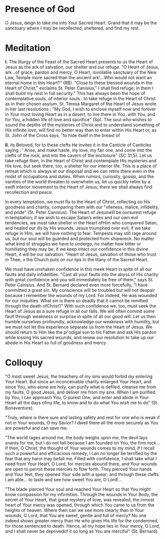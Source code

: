 # Presence of God

O Jesus, deign to take me into Your Sacred Heart. Grand that it may be the sanctuary where I may be recollected, sheltered, and find my rest.

# Meditation

**I.** The liturgy of the Feast of the Sacred Heart presents to us the Heart of Jesus as the ark of salvation, our shelter and our refuge. "O Heart of Jesus, ark...of grace, pardon and mercy, O Heart, inviolable sanctuary of the New Law, Temple more sacred than the ancient ark!...Who would not want an eternal home in this Heart?" (RB). "Close to these blessed wounds in the Heart of Christ," exclaims St. Peter Canisius," I shall find refuge; in them I shall build my nest in full security." This has always been the hope of contemplative souls, of interior souls : to take refuge in the Heart of Christ as in their chosen asylum. St. Teresa Margaret of the Heart of Jesus wrote in her last resolutions : "My God, I wish to enclose myself now and forever in Your most loving Heart as in a desert, to live there in You, with You, and for You, a hidden life of love and sacrifice" (Sp). The soul who wishes to sound the depths of the mysteries of Christ and to understand something of His infinite love, will find no better way than to enter within His Heart or, as St. John of the Cross says, "to hide itself in the breast of

**II.** its Beloved, for to these clefts He invites it in the Canticle of Canticles saying : ‘ Arise, and make haste, my love, my fair one, and come into the clefts of the rock, and into the cavern of the enclosure" (SC 31,5). Let us take refuge then, in the Heart of Christ and contemplate His mysteries and His love, but seek there, too, a shelter for our interior life. This is a place of retreat which is always at our disposal and we can retire there even in the midst of occupations and duties. When rumors, curiosity, gossip, and the vanities of the world threaten to overwhelm us, let us quickly retire by a swift interior movement to the Heart of Jesus; there we shall always find recollection and peace.

In every temptation, we must fly to the Heart of Christ, reflecting on His goodness and charity, comparing them with our "vileness, malice, infidelity, and pride" (St. Peter Canisius). The Heart of Jesuswill be oursurest refuge in temptation; if we wish to escape Satan’s wiles and our own evil tendencies, we must take shelter in the Heart ofHim who conquered Satan, and healed our ills by His wounds. Jesus triumphed over evil; if we take refuge in Him, we will have nothing to fear. Tempests may still rage around us, but our soul will be guarded and protected from shipwreck. No matter what kind of struggles we have to undergo, no matter how bitter or humiliating they may be, if we keep intact our confidence in this divine Heart, it will be our salvation. "Heart of Jesus, salvation of those who trust in Thee, v the Church puts on our lips in the litany of the Sacred Heart.

We must have unshaken confidence in this meek Heart in spite of all our faults and daily infidelities. "Cast all your faults into the abyss of His charity with great confidence and you will immediately be free of them," says St. Peter Canisius. And St. Bernard declared even more forcefully, "I have committed a great sin. My conscience will be troubled but will not despair because I remember the wounds of my Lord. For indeed, He was wounded for our iniquities. What sin is there so deadly that it cannot be remitted through the death ofChrist?" With such confidence we, too, must seek the Heart of Jesus as a sure refuge in all our falls. We will often commit some fault through weakness or surprise in spite of all our good will. Let us then humble ourselves profoundly, acknowledge our weakness with humility, but we must not let this experience separate us from the Heart of Jesus. We should return to Him like the pi'odigal son to his Father and ask His pardon while kissing His sacred wounds, and renew our resolution to take up our abode in His Heart so full of goodness and mercy.

# Colloquy

"O most sweet Jesus, the treachery of my sins would forbid my entering Your Heart. But since an inconceivable charity enlarged Your Heart, and since You, who alone are holy, can purify what is defiled, cleanse me from my faults, O good Jesus, and deliver me from my sins. When I am purified by You, I can approach You, O purest One, and enter and abide in Your Heart all the days ofmy life, to know and to do what You wish me to do" (St. Bonaventure).

"Truly, where is there sure and lasting safety and rest for one who is weak if not in Your wounds, O my Savior? I dwell there all the more securely as You are powerful and can save me.

"The world rages around me, the body weighs upon me, the devil lays snares for me, but I do not fall because I am founded on You, the firm rock... If then, O Christ, the thought of Your wounds comes to my mind, if I recall such a powerful and efficacious remedy, I can no longer be terrified by the fear that any harm may befall me. Filled with confidence, I shall take what I need from Your Heart, O Lord, for mercies abound there, and Your wounds are open to permit these mercies to flow forth. They pierced Your hands and Your feet, they opened Your side with a spear; and through these clefts I am able... to taste and see how sweet You are, O Lord!...

"The blade pierced Your soul and reached Your Heart so that You might know compassion for my infirmities. Through the wounds in Your Body, the secret of Your Heart, that great mystery of love, was revealed; the inmost heart of Your mercy was opened, through which You came to us from the heights of heaven. Where then can we see more clearly than in Your wounds, O Lord, that You are sweet, gentle and full of mercy? No one indeed shows greater mercy than He who gives His life for the condemned, for those sentenced to death. Hence, all my hope lies in Your mercy, O Lord, and I shall never be deprivedof it so long as You are merciful" (St. Bernard).
